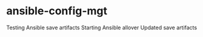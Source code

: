 # ansible-config-mgt

Testing Ansible
save artifacts 
Starting Ansible allover
Updated save artifacts
